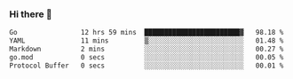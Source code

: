 ### Hi there 👋

<!--
**yeya24/yeya24** is a ✨ _special_ ✨ repository because its `README.md` (this file) appears on your GitHub profile.

Here are some ideas to get you started:

- 🔭 I’m currently working on ...
- 🌱 I’m currently learning ...
- 👯 I’m looking to collaborate on ...
- 🤔 I’m looking for help with ...
- 💬 Ask me about ...
- 📫 How to reach me: ...
- 😄 Pronouns: ...
- ⚡ Fun fact: ...
-->

<!--START_SECTION:waka-->

```txt
Go                12 hrs 59 mins  ████████████████████████▓   98.18 %
YAML              11 mins         ▒░░░░░░░░░░░░░░░░░░░░░░░░   01.48 %
Markdown          2 mins          ░░░░░░░░░░░░░░░░░░░░░░░░░   00.27 %
go.mod            0 secs          ░░░░░░░░░░░░░░░░░░░░░░░░░   00.05 %
Protocol Buffer   0 secs          ░░░░░░░░░░░░░░░░░░░░░░░░░   00.01 %
```

<!--END_SECTION:waka-->

